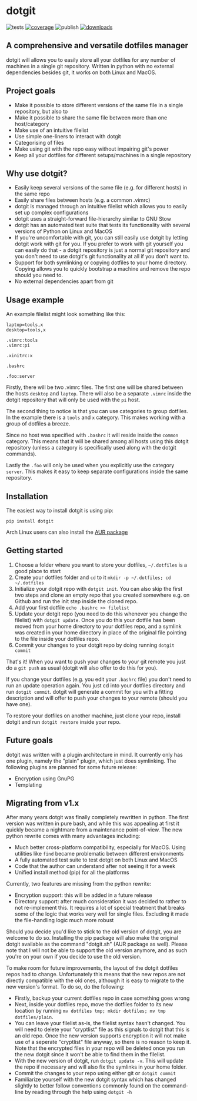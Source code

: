# dotgit

![tests](https://github.com/kobus-v-schoor/dotgit/workflows/tests/badge.svg)
[![coverage](https://coveralls.io/repos/github/kobus-v-schoor/dotgit/badge.svg?branch=python)](https://coveralls.io/github/kobus-v-schoor/dotgit?branch=python)
![publish](https://github.com/kobus-v-schoor/dotgit/workflows/publish/badge.svg)
[![downloads](https://img.shields.io/pypi/dm/dotgit)](https://pypi.org/project/dotgit/)

## A comprehensive and versatile dotfiles manager

dotgit will allows you to easily store all your dotfiles for any number of
machines in a single git repository. Written in python with no external
dependencies besides git, it works on both Linux and MacOS.

## Project goals

* Make it possible to store different versions of the same file in a single
  repository, but also to
* Make it possible to share the same file between more than one host/category
* Make use of an intuitive filelist
* Use simple one-liners to interact with dotgit
* Categorising of files
* Make using git with the repo easy without impairing git's power
* Keep all your dotfiles for different setups/machines in a single repository

## Why use dotgit?

* Easily keep several versions of the same file (e.g. for different hosts) in
  the same repo
* Easily share files between hosts (e.g. a common .vimrc)
* dotgit is managed through an intuitive filelist which allows you to easily
  set up complex configurations
* dotgit uses a straight-forward file-hierarchy similar to GNU Stow
* dotgit has an automated test suite that tests its functionality with several
  versions of Python on Linux and MacOS
* If you're uncomfortable with git, you can still easily use dotgit by letting
  dotgit work with git for you. If you prefer to work with git yourself you can
  easily do that - a dotgit repository is just a normal git repository and you
  don't need to use dotgit's git functionality at all if you don't want to.
* Support for both symlinking or copying dotfiles to your home directory.
  Copying allows you to quickly bootstrap a machine and remove the repo should
  you need to.
* No external dependencies apart from git

## Usage example

An example filelist might look something like this:


```
laptop=tools,x
desktop=tools,x

.vimrc:tools
.vimrc:pi

.xinitrc:x

.bashrc

.foo:server
```

Firstly, there will be two .vimrc files. The first one will be shared between
the hosts `desktop` and `laptop`. There will also be a separate `.vimrc` inside
the dotgit repository that will only be used with the `pi` host.

The second thing to notice is that you can use categories to group dotfiles. In
the example there is a `tools` and `x` category. This makes working with a
group of dotfiles a breeze.

Since no host was specified with `.bashrc` it will reside inside the `common`
category. This means that it will be shared among all hosts using this dotgit
repository (unless a category is specifically used along with the dotgit
commands).

Lastly the `.foo` will only be used when you explicitly use the category
`server`. This makes it easy to keep separate configurations inside the same
repository.

## Installation

The easiest way to install dotgit is using pip:

```
pip install dotgit
```

Arch Linux users can also install the [AUR
package](https://aur.archlinux.org/packages/dotgit)

## Getting started

1. Choose a folder where you want to store your dotfiles, `~/.dotfiles` is a
   good place to start
2. Create your dotfiles folder and `cd` to it `mkdir -p ~/.dotfiles; cd
   ~/.dotfiles`
3. Initialize your dotgit repo with `dotgit init`. You can also skip the first
   two steps and clone an empty repo that you created somewhere e.g. on Github
   and run the init step inside the cloned repo.
4. Add your first dotfile `echo .bashrc >> filelist`
5. Update your dotgit repo (you need to do this whenever you change the
   filelist) with `dotgit update`. Once you do this your dotfile has been moved
   from your home directory to your dotfiles repo, and a symlink was created in
   your home directory in place of the original file pointing to the file
   inside your dotfiles repo.
6. Commit your changes to your dotgit repo by doing running `dotgit commit`

That's it! When you want to push your changes to your git remote you just do a
`git push` as usual (dotgit will also offer to do this for you).

If you change your dotfiles (e.g. you edit your `.bashrc` file) you don't need
to run an update operation again. You just cd into your dotfiles directory and
run `dotgit commit`. dotgit will generate a commit for you with a fitting
description and will offer to push your changes to your remote (should you have
one).

To restore your dotfiles on another machine, just clone your repo, install
dotgit and run `dotgit restore` inside your repo.

## Future goals

dotgit was written with a plugin architecture in mind. It currently only has
one plugin, namely the "plain" plugin, which just does symlinking. The
following plugins are planned for some future release:

* Encryption using GnuPG
* Templating

## Migrating from v1.x

After many years dotgit was finally completely rewritten in python. The first
version was written in pure bash, and while this was appealing at first it
quickly became a nightmare from a maintenance point-of-view. The new python
rewrite comes with many advantages including:

* Much better cross-platform compatibility, especially for MacOS. Using
  utilities like `find` became problematic between different environments
* A fully automated test suite to test dotgit on both Linux and MacOS
* Code that the author can understand after not seeing it for a week
* Unified install method (pip) for all the platforms

Currently, two features are missing from the python rewrite:

* Encryption support: this will be added in a future release
* Directory support: after much consideration it was decided to rather to not
  re-implement this. It requires a lot of special treatment that breaks some of
  the logic that works very well for single files. Excluding it made the
  file-handling logic much more robust

Should you decide you'd like to stick to the old version of dotgit, you are
welcome to do so. Installing the pip package will also make the original dotgit
available as the command "dotgit.sh" (AUR package as well). Please note that I
will not be able to support the old version anymore, and as such you're on your
own if you decide to use the old version.

To make room for future improvements, the layout of the dotgit dotfiles repos
had to change. Unfortunately this means that the new repos are not directly
compatible with the old ones, although it is easy to migrate to the new
version's format. To do so, do the following:

- Firstly, backup your current dotfiles repo in case something goes wrong
- Next, inside your dotfiles repo, move the dotfiles folder to its new location
  by running `mv dotfiles tmp; mkdir dotfiles; mv tmp dotfiles/plain`.
- You can leave your filelist as-is, the filelist syntax hasn't changed. You
  will need to delete your "cryptlist" file as this signals to dotgit that this
  is an old repo. Once the new version supports encryption it will not make use
  of a seperate "cryptlist" file anyway, so there is no reason to keep it. Note
  that the encrypted files in your repo will be deleted once you run the new
  dotgit since it won't be able to find them in the filelist.
- With the new version of dotgit, run `dotgit update -v`. This will update the
  repo if necessary and will also fix the symlinks in your home folder.
- Commit the changes to your repo using either git or `dotgit commit`
- Familiarize yourself with the new dotgit syntax which has changed slightly to
  better follow conventions commonly found on the command-line by reading
  through the help using `dotgit -h`
